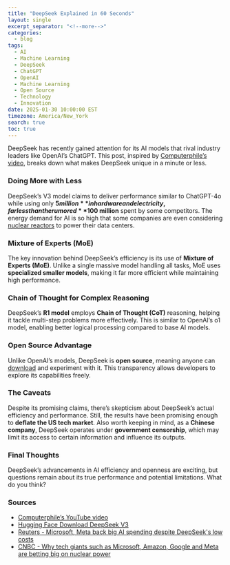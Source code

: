 ```yaml
---
title: "DeepSeek Explained in 60 Seconds"
layout: single
excerpt_separator: "<!--more-->"
categories:
  - blog
tags:
  - AI
  - Machine Learning
  - DeepSeek
  - ChatGPT
  - OpenAI
  - Machine Learning
  - Open Source
  - Technology
  - Innovation
date: 2025-01-30 10:00:00 EST
timezone: America/New_York
search: true
toc: true
---
```


DeepSeek has recently gained attention for its AI models that rival industry leaders like OpenAI’s ChatGPT. This post, inspired by [Computerphile’s video](https://www.youtube.com/watch?v=gY4Z-9QlZ64), breaks down what makes DeepSeek unique in a minute or less.

### Doing More with Less
DeepSeek’s V3 model claims to deliver performance similar to ChatGPT-4o while using only **$5 million** in hardware and electricity, far less than the rumored **$100 million** spent by some competitors. The energy demand for AI is so high that some companies are even considering [nuclear reactors](https://www.cnbc.com/2024/12/28/why-microsoft-amazon-google-and-meta-are-betting-on-nuclear-power.html) to power their data centers.

### Mixture of Experts (MoE)
The key innovation behind DeepSeek’s efficiency is its use of **Mixture of Experts (MoE)**. Unlike a single massive model handling all tasks, MoE uses **specialized smaller models**, making it far more efficient while maintaining high performance.

### Chain of Thought for Complex Reasoning
DeepSeek’s **R1 model** employs **Chain of Thought (CoT)** reasoning, helping it tackle multi-step problems more effectively. This is similar to OpenAI’s o1 model, enabling better logical processing compared to base AI models.

### Open Source Advantage
Unlike OpenAI’s models, DeepSeek is **open source**, meaning anyone can [download](https://huggingface.co/deepseek-ai/DeepSeek-V3) and experiment with it. This transparency allows developers to explore its capabilities freely.

### The Caveats
Despite its promising claims, there’s skepticism about DeepSeek’s actual efficiency and performance. Still, the results have been promising enough to **deflate the US tech market**. Also worth keeping in mind, as a **Chinese company**, DeepSeek operates under **government censorship**, which may limit its access to certain information and influence its outputs.

### Final Thoughts
DeepSeek’s advancements in AI efficiency and openness are exciting, but questions remain about its true performance and potential limitations. What do you think?

### Sources
- [Computerphile’s YouTube video](https://www.youtube.com/watch?v=gY4Z-9QlZ64)
- [Hugging Face Download DeepSeek V3](https://huggingface.co/deepseek-ai/DeepSeek-V3)
- [Reuters - Microsoft, Meta back big AI spending despite DeepSeek's low costs](https://www.reuters.com/technology/artificial-intelligence/microsoft-meta-ceos-defend-hefty-ai-spending-after-deepseek-stuns-tech-world-2025-01-30/#:~:text=That%20is%20a%20far%20cry,rather%20than%20all%20development%20costs.)
- [CNBC - Why tech giants such as Microsoft, Amazon, Google and Meta are betting big on nuclear power](https://www.cnbc.com/2024/12/28/why-microsoft-amazon-google-and-meta-are-betting-on-nuclear-power.html)
